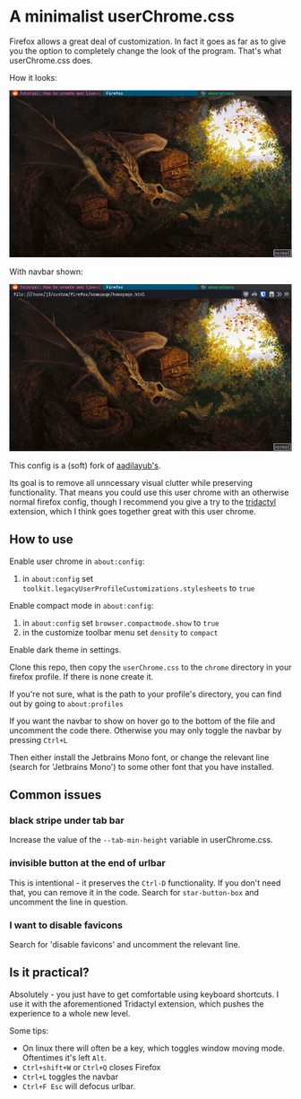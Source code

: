 # A minimalist userChrome.css

Firefox allows a great deal of customization. In fact it goes as far as to give
you the option to completely change the look of the program. That's what
userChrome.css does.

How it looks:

![](./screenshots/basic.png)

With navbar shown:

![](./screenshots/urlbar.png)

This config is a (soft) fork of
[aadilayub's](https://github.com/aadilayub/firefox-i3wm-theme).

Its goal is to remove all unncessary visual clutter while preserving
functionality. That means you could use this user chrome with an otherwise
normal firefox config, though I recommend you give a try to the
[tridactyl](https://github.com/tridactyl/tridactyl) extension, which I think
goes together great with this user chrome.

## How to use

Enable user chrome in `about:config`:

1) in `about:config` set `toolkit.legacyUserProfileCustomizations.stylesheets` to `true`

Enable compact mode in `about:config`:

1) in `about:config` set `browser.compactmode.show` to `true`
2) in the customize toolbar menu set `density` to `compact`

Enable dark theme in settings.

Clone this repo, then copy the `userChrome.css` to the `chrome` directory in
your firefox profile. If there is none create it.

If you're not sure, what is the path to your profile's directory, you can find out
by going to `about:profiles`

If you want the navbar to show on hover go to the bottom of the file and
uncomment the code there. Otherwise you may only toggle the navbar by pressing
`Ctrl+L`

Then either install the Jetbrains Mono font, or change the relevant line
(search for 'Jetbrains Mono') to some other font that you have installed.

## Common issues

### black stripe under tab bar

Increase the value of the `--tab-min-height` variable in userChrome.css.

### invisible button at the end of urlbar

This is intentional - it preserves the `Ctrl-D` functionality. If you don't
need that, you can remove it in the code. Search for `star-button-box` and
uncomment the line in question.

### I want to disable favicons

Search for 'disable favicons' and uncomment the relevant line.

## Is it practical?

Absolutely - you just have to get comfortable using keyboard shortcuts. I use it
with the aforementioned Tridactyl extension, which pushes the experience to a
whole new level.

Some tips:

* On linux there will often be a key, which toggles window moving mode.
  Oftentimes it's left `Alt`.
* `Ctrl+shift+W` or `Ctrl+Q` closes Firefox
* `Ctrl+L` toggles the navbar
* `Ctrl+F Esc` will defocus urlbar.
